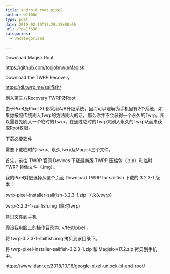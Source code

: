 ```yaml
---
title: android root pixel
author: w1100n
type: post
date: 2019-02-19T15:29:15+00:00
url: /?p=13636
categories:
  - Uncategorized

---
```

Download Magisk Root
  
https://github.com/topjohnwu/Magisk

Download the TWRP Recovery
  
<https://dl.twrp.me/sailfish/>

刷入第三方Recovery:TWRP及Root
  
由于Pixel及Pixel XL都采用A/B升级系统，因而可以理解为手机里有2个系统，如果你按照传统刷入Twrp的方法刷入的话，那么你并不会获得一个永久的Twrp。所以需要先刷入一个临时的Twrp，在通过临时的Twrp来刷入永久的Twrp从而来获取Root权限。

下载必要软件
  
需要下载临时的Twrp、永久Twrp及Magisk三个文件。

首先，前往 TWRP 官网 Devices 下载最新版 TWRP 压缩包（.zip）和临时 TWRP 镜像文件（.img）。

我的Pixel对应选择从这个页面 Download TWRP for sailfish 下载的 3.2.3-1 版本：

twrp-pixel-installer-sailfish-3.2.3-1.zip （永久twrp）
  
twrp-3.2.3-1-sailfish.img (临时twrp)

拷贝文件到手机
  
假设我电脑上的操作目录为: ~/test/pixel 。

将 twrp-3.2.3-1-sailfish.img 拷贝到该目录下。

将 twrp-pixel-installer-sailfish-3.2.3-1.zip 和 Magisk-v17.2.zip 拷贝到手机中。

https://www.itfanr.cc/2018/10/16/google-pixel-unlock-bl-and-root/